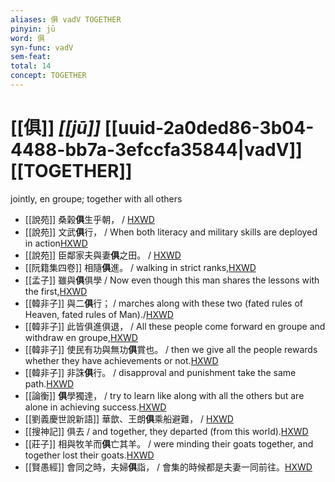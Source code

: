 ```yaml
---
aliases: 俱 vadV TOGETHER
pinyin: jū
word: 俱
syn-func: vadV
sem-feat: 
total: 14
concept: TOGETHER 
---
```

# [[俱]] *[[jū]]*  [[uuid-2a0ded86-3b04-4488-bb7a-3efccfa35844|vadV]] [[TOGETHER]]
jointly, en groupe; together with all others
 - [[說苑]] 桑榖**俱**生乎朝， / [HXWD](https://hxwd.org/textview.html?location=CH1a0907_CHANT_001-28a.9)
 - [[說苑]] 文武**俱**行， / When both literacy and military skills are deployed in action[HXWD](https://hxwd.org/textview.html?location=CH1a0907_CHANT_001-3a.18)
 - [[說苑]] 臣鄰家夫與妻**俱**之田。 / [HXWD](https://hxwd.org/textview.html?location=CH1a0907_CHANT_009-14a.16)
 - [[阮籍集四卷]] 相隨**俱**進。 / walking in strict ranks,[HXWD](https://hxwd.org/textview.html?location=CH2b1558_CHANT_003-32a.8)
 - [[孟子]] 雖與**俱**俱學 / Now even though this man shares the lessons with the first,[HXWD](https://hxwd.org/textview.html?location=KR1h0001_tls_011-32a.24)
 - [[韓非子]] 與二**俱**行； / marches along with these two (fated rules of Heaven, fated rules of Man)./[HXWD](https://hxwd.org/textview.html?location=KR3c0005_tls_008-3a.9)
 - [[韓非子]] 此皆俱進俱退， / All these people come forward en groupe and withdraw en groupe,[HXWD](https://hxwd.org/textview.html?location=KR3c0005_tls_009-4a.2)
 - [[韓非子]] 使民有功與無功**俱**賞也。 / then we give all the people rewards whether they have achievements or not.[HXWD](https://hxwd.org/textview.html?location=KR3c0005_tls_035-39a.3)
 - [[韓非子]] 非誅**俱**行。 / disapproval and punishment take the same path.[HXWD](https://hxwd.org/textview.html?location=KR3c0005_tls_048-44a.10)
 - [[論衡]] **俱**學獨達， / try to learn like along with all the others but are alone in achieving success.[HXWD](https://hxwd.org/textview.html?location=KR3j0080_tls_003-1a.25)
 - [[劉義慶世說新語]] 華歆、王朗**俱**乘船避難，
                     / [HXWD](https://hxwd.org/textview.html?location=KR3l0002_tls_001-13a.2)
 - [[搜神記]] 俱去 / and together, they departed (from this world).[HXWD](https://hxwd.org/textview.html?location=KR3l0099_tls_001-2a.11)
 - [[莊子]] 相與牧羊而**俱**亡其羊。
                     / were minding their goats together, and together lost their goats.[HXWD](https://hxwd.org/textview.html?location=KR5c0126_tls_008-6a.21)
 - [[賢愚經]] 會同之時，夫婦**俱**詣， / 會集的時候都是夫妻一同前往。[HXWD](https://hxwd.org/textview.html?location=KR6b0059_T_002-0357c.16)